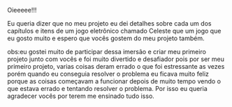 Oieeeee!!!

Eu queria dizer que no meu projeto eu dei detalhes sobre cada um dos capítulos e itens  de um jogo eletrônico chamado Celeste que um jogo que eu gosto muito e
espero que vocês gostem do meu projeto também. 

obs:eu gostei muito de participar dessa imersão e criar meu primeiro projeto junto com vocês e foi muito divertido e desafiador pois por ser meu primeiro projeto,
varias coisas deram errado o que foi estressante as vezes porém quando eu conseguia resolver o problema eu ficava muito feliz porque as coisas começavam a funcionar
depois de muito tempo vendo o que estava errado e tentando resolver o problema. Por isso eu queria agradecer vocês por terem me ensinado tudo isso.
